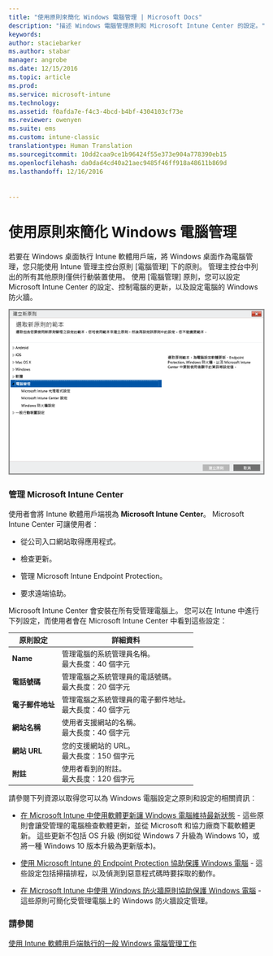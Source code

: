 ```yaml
---
title: "使用原則來簡化 Windows 電腦管理 | Microsoft Docs"
description: "描述 Windows 電腦管理原則和 Microsoft Intune Center 的設定。"
keywords: 
author: staciebarker
ms.author: stabar
manager: angrobe
ms.date: 12/15/2016
ms.topic: article
ms.prod: 
ms.service: microsoft-intune
ms.technology: 
ms.assetid: f0afda7e-f4c3-4bcd-b4bf-4304103cf73e
ms.reviewer: owenyen
ms.suite: ems
ms.custom: intune-classic
translationtype: Human Translation
ms.sourcegitcommit: 10dd2caa9ce1b96424f55e373e904a778390eb15
ms.openlocfilehash: da0dad4cd40a21aec9485f46ff918a48611b869d
ms.lasthandoff: 12/16/2016


---
```


# <a name="use-policies-to-simplify-windows-pc-management"></a>使用原則來簡化 Windows 電腦管理

若要在 Windows 桌面執行 Intune 軟體用戶端，將 Windows 桌面作為電腦管理，您只能使用 Intune 管理主控台原則 [電腦管理] 下的原則。 管理主控台中列出的所有其他原則僅供行動裝置使用。 使用 [電腦管理] 原則，您可以設定 Microsoft Intune Center 的設定、控制電腦的更新，以及設定電腦的 Windows 防火牆。

![Windows 電腦的原則範本](../media/pc_policy_template.png)

### <a name="manage-the-microsoft-intune-center"></a>管理 Microsoft Intune Center
使用者會將 Intune 軟體用戶端視為 **Microsoft Intune Center**。 Microsoft Intune Center 可讓使用者︰

-   從公司入口網站取得應用程式。

-   檢查更新。

-   管理 Microsoft Intune Endpoint Protection。

-  要求遠端協助。

Microsoft Intune Center 會安裝在所有受管理電腦上。 您可以在 Intune 中進行下列設定，而使用者會在 Microsoft Intune Center 中看到這些設定：

|原則設定|詳細資料|
|------------------|--------------------|
|**Name**|管理電腦的系統管理員名稱。<br />最大長度：40 個字元|
|**電話號碼**|管理電腦之系統管理員的電話號碼。<br />最大長度：20 個字元|
|**電子郵件地址**|管理電腦之系統管理員的電子郵件地址。<br />最大長度：40 個字元|
|**網站名稱**|使用者支援網站的名稱。<br />最大長度：40 個字元|
|**網站 URL**|您的支援網站的 URL。<br />最大長度：150 個字元|
|**附註**|使用者看到的附註。<br />最大長度：120 個字元|

請參閱下列資源以取得您可以為 Windows 電腦設定之原則和設定的相關資訊︰

- [在 Microsoft Intune 中使用軟體更新讓 Windows 電腦維持最新狀態](keep-windows-pcs-up-to-date-with-software-updates-in-microsoft-intune.md) - 這些原則會讓受管理的電腦檢查軟體更新，並從 Microsoft 和協力廠商下載軟體更新。 這些更新不包括 OS 升級 (例如從 Windows 7 升級為 Windows 10，或將一種 Windows 10 版本升級為更新版本)。

- [使用 Microsoft Intune 的 Endpoint Protection 協助保護 Windows 電腦](help-secure-windows-pcs-with-endpoint-protection-for-microsoft-intune.md) - 這些設定包括掃描排程，以及偵測到惡意程式碼時要採取的動作。

- [在 Microsoft Intune 中使用 Windows 防火牆原則協助保護 Windows 電腦](help-protect-windows-pcs-using-windows-firewall-policies-in-microsoft-intune.md) - 這些原則可簡化受管理電腦上的 Windows 防火牆設定管理。


### <a name="see-also"></a>請參閱

[使用 Intune 軟體用戶端執行的一般 Windows 電腦管理工作](common-windows-pc-management-tasks-with-the-microsoft-intune-computer-client.md)

